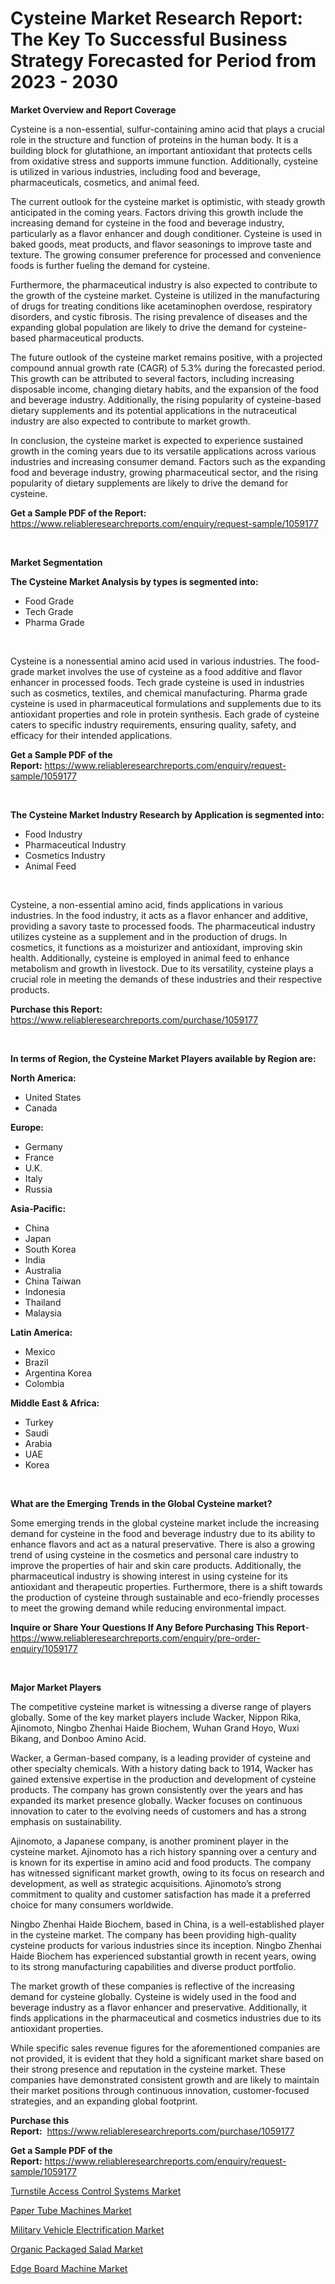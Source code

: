 <p><h1>Cysteine Market Research Report: The Key To Successful Business Strategy Forecasted for Period from 2023 - 2030</h1></p><p><strong>Market Overview and Report Coverage</strong></p>
<p><p>Cysteine is a non-essential, sulfur-containing amino acid that plays a crucial role in the structure and function of proteins in the human body. It is a building block for glutathione, an important antioxidant that protects cells from oxidative stress and supports immune function. Additionally, cysteine is utilized in various industries, including food and beverage, pharmaceuticals, cosmetics, and animal feed.</p><p>The current outlook for the cysteine market is optimistic, with steady growth anticipated in the coming years. Factors driving this growth include the increasing demand for cysteine in the food and beverage industry, particularly as a flavor enhancer and dough conditioner. Cysteine is used in baked goods, meat products, and flavor seasonings to improve taste and texture. The growing consumer preference for processed and convenience foods is further fueling the demand for cysteine.</p><p>Furthermore, the pharmaceutical industry is also expected to contribute to the growth of the cysteine market. Cysteine is utilized in the manufacturing of drugs for treating conditions like acetaminophen overdose, respiratory disorders, and cystic fibrosis. The rising prevalence of diseases and the expanding global population are likely to drive the demand for cysteine-based pharmaceutical products.</p><p>The future outlook of the cysteine market remains positive, with a projected compound annual growth rate (CAGR) of 5.3% during the forecasted period. This growth can be attributed to several factors, including increasing disposable income, changing dietary habits, and the expansion of the food and beverage industry. Additionally, the rising popularity of cysteine-based dietary supplements and its potential applications in the nutraceutical industry are also expected to contribute to market growth.</p><p>In conclusion, the cysteine market is expected to experience sustained growth in the coming years due to its versatile applications across various industries and increasing consumer demand. Factors such as the expanding food and beverage industry, growing pharmaceutical sector, and the rising popularity of dietary supplements are likely to drive the demand for cysteine.</p></p>
<p><strong>Get a Sample PDF of the Report:</strong> <a href="https://www.reliableresearchreports.com/enquiry/request-sample/1059177">https://www.reliableresearchreports.com/enquiry/request-sample/1059177</a></p>
<p>&nbsp;</p>
<p><strong>Market Segmentation</strong></p>
<p><strong>The Cysteine Market Analysis by types is segmented into:</strong></p>
<p><ul><li>Food Grade</li><li>Tech Grade</li><li>Pharma Grade</li></ul></p>
<p>&nbsp;</p>
<p><p>Cysteine is a nonessential amino acid used in various industries. The food-grade market involves the use of cysteine as a food additive and flavor enhancer in processed foods. Tech grade cysteine is used in industries such as cosmetics, textiles, and chemical manufacturing. Pharma grade cysteine is used in pharmaceutical formulations and supplements due to its antioxidant properties and role in protein synthesis. Each grade of cysteine caters to specific industry requirements, ensuring quality, safety, and efficacy for their intended applications.</p></p>
<p><strong>Get a Sample PDF of the Report:</strong>&nbsp;<a href="https://www.reliableresearchreports.com/enquiry/request-sample/1059177">https://www.reliableresearchreports.com/enquiry/request-sample/1059177</a></p>
<p>&nbsp;</p>
<p><strong>The Cysteine Market Industry Research by Application is segmented into:</strong></p>
<p><ul><li>Food Industry</li><li>Pharmaceutical Industry</li><li>Cosmetics Industry</li><li>Animal Feed</li></ul></p>
<p>&nbsp;</p>
<p><p>Cysteine, a non-essential amino acid, finds applications in various industries. In the food industry, it acts as a flavor enhancer and additive, providing a savory taste to processed foods. The pharmaceutical industry utilizes cysteine as a supplement and in the production of drugs. In cosmetics, it functions as a moisturizer and antioxidant, improving skin health. Additionally, cysteine is employed in animal feed to enhance metabolism and growth in livestock. Due to its versatility, cysteine plays a crucial role in meeting the demands of these industries and their respective products.</p></p>
<p><strong>Purchase this Report:</strong>&nbsp; <a href="https://www.reliableresearchreports.com/purchase/1059177">https://www.reliableresearchreports.com/purchase/1059177</a></p>
<p>&nbsp;</p>
<p><strong>In terms of Region, the Cysteine Market Players available by Region are:</strong></p>
<p>
    <p> <strong> North America: </strong>
        <ul>
            <li>United States</li>
            <li>Canada</li>
        </ul>
        </p> 
    <p> <strong> Europe: </strong>
        <ul>
            <li>Germany</li>
            <li>France</li>
            <li>U.K.</li>
            <li>Italy</li>
            <li>Russia</li>
        </ul>
        </p> 
    <p> <strong> Asia-Pacific: </strong>
        <ul>
            <li>China</li>
            <li>Japan</li>
            <li>South Korea</li>
            <li>India</li>
            <li>Australia</li>
            <li>China Taiwan</li>
            <li>Indonesia</li>
            <li>Thailand</li>
            <li>Malaysia</li>
        </ul>
        </p> 
    <p> <strong> Latin America: </strong>
        <ul>
            <li>Mexico</li>
            <li>Brazil</li>
            <li>Argentina Korea</li>
            <li>Colombia</li>
        </ul>
        </p> 
    <p> <strong> Middle East & Africa: </strong>
        <ul>
            <li>Turkey</li>
            <li>Saudi</li>
            <li>Arabia</li>
            <li>UAE</li>
            <li>Korea</li>
        </ul>
    </p>
    </p>
<p>&nbsp;</p>
<p><strong>What are the Emerging Trends in the Global Cysteine market?</strong></p>
<p><p>Some emerging trends in the global cysteine market include the increasing demand for cysteine in the food and beverage industry due to its ability to enhance flavors and act as a natural preservative. There is also a growing trend of using cysteine in the cosmetics and personal care industry to improve the properties of hair and skin care products. Additionally, the pharmaceutical industry is showing interest in using cysteine for its antioxidant and therapeutic properties. Furthermore, there is a shift towards the production of cysteine through sustainable and eco-friendly processes to meet the growing demand while reducing environmental impact.</p></p>
<p><strong>Inquire or Share Your Questions If Any Before Purchasing This Report</strong>- <a href="https://www.reliableresearchreports.com/enquiry/pre-order-enquiry/1059177">https://www.reliableresearchreports.com/enquiry/pre-order-enquiry/1059177</a></p>
<p>&nbsp;</p>
<p><strong>Major Market Players</strong></p>
<p><p>The competitive cysteine market is witnessing a diverse range of players globally. Some of the key market players include Wacker, Nippon Rika, Ajinomoto, Ningbo Zhenhai Haide Biochem, Wuhan Grand Hoyo, Wuxi Bikang, and Donboo Amino Acid.</p><p>Wacker, a German-based company, is a leading provider of cysteine and other specialty chemicals. With a history dating back to 1914, Wacker has gained extensive expertise in the production and development of cysteine products. The company has grown consistently over the years and has expanded its market presence globally. Wacker focuses on continuous innovation to cater to the evolving needs of customers and has a strong emphasis on sustainability.</p><p>Ajinomoto, a Japanese company, is another prominent player in the cysteine market. Ajinomoto has a rich history spanning over a century and is known for its expertise in amino acid and food products. The company has witnessed significant market growth, owing to its focus on research and development, as well as strategic acquisitions. Ajinomoto’s strong commitment to quality and customer satisfaction has made it a preferred choice for many consumers worldwide.</p><p>Ningbo Zhenhai Haide Biochem, based in China, is a well-established player in the cysteine market. The company has been providing high-quality cysteine products for various industries since its inception. Ningbo Zhenhai Haide Biochem has experienced substantial growth in recent years, owing to its strong manufacturing capabilities and diverse product portfolio.</p><p>The market growth of these companies is reflective of the increasing demand for cysteine globally. Cysteine is widely used in the food and beverage industry as a flavor enhancer and preservative. Additionally, it finds applications in the pharmaceutical and cosmetics industries due to its antioxidant properties.</p><p>While specific sales revenue figures for the aforementioned companies are not provided, it is evident that they hold a significant market share based on their strong presence and reputation in the cysteine market. These companies have demonstrated consistent growth and are likely to maintain their market positions through continuous innovation, customer-focused strategies, and an expanding global footprint.</p></p>
<p><strong>Purchase this Report:</strong>&nbsp;&nbsp;<a href="https://www.reliableresearchreports.com/purchase/1059177">https://www.reliableresearchreports.com/purchase/1059177</a></p>
<p></p>
<p><strong>Get a Sample PDF of the Report:</strong>&nbsp;<a href="https://www.reliableresearchreports.com/enquiry/request-sample/1059177">https://www.reliableresearchreports.com/enquiry/request-sample/1059177</a></p>
<p><p><a href="https://medium.com/@krish.reportprime/turnstile-access-control-systems-market-the-key-to-successful-business-strategy-forecast-till-2030-3833a6b7d3db">Turnstile Access Control Systems Market</a></p><p><a href="https://medium.com/@snehareportprime/paper-tube-machines-market-trends-forecast-and-competitive-analysis-to-2030-87df767f24b0">Paper Tube Machines Market</a></p><p><a href="https://medium.com/@akshatreportprime/military-vehicle-electrification-market-size-reveals-the-best-marketing-channels-in-global-industry-646959612c14">Military Vehicle Electrification Market</a></p><p><a href="https://medium.com/@randyhuel1989/organic-packaged-salad-market-insight-market-trends-growth-forecasted-from-2023-to-2030-e9021be56585">Organic Packaged Salad Market</a></p><p><a href="https://medium.com/@aashish.reportprime2/edge-board-machine-market-analysis-and-sze-forecasted-for-period-from-2023-to-2030-e0d33961bab4">Edge Board Machine Market</a></p></p>